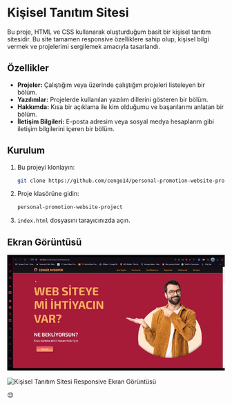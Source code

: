 # Kişisel Tanıtım Sitesi

Bu proje, HTML ve CSS kullanarak oluşturduğum basit bir kişisel tanıtım sitesidir. Bu site tamamen responsive özelliklere sahip olup, kişisel bilgi vermek ve projelerimi sergilemek amacıyla tasarlandı.

## Özellikler

- **Projeler:** Çalıştığım veya üzerinde çalıştığım projeleri listeleyen bir bölüm.
- **Yazılımlar:** Projelerde kullanılan yazılım dillerini gösteren bir bölüm.
- **Hakkımda:** Kısa bir açıklama ile kim olduğumu ve başarılarımı anlatan bir bölüm.
- **İletişim Bilgileri:** E-posta adresim veya sosyal medya hesaplarım gibi iletişim bilgilerini içeren bir bölüm.

## Kurulum

1. Bu projeyi klonlayın:

   ```bash
   git clone https://github.com/cengo14/personal-promotion-website-project.git
   ```

2. Proje klasörüne gidin:

   ```bash
   personal-promotion-website-project
   ```

3. `index.html` dosyasını tarayıcınızda açın.

## Ekran Görüntüsü

![Kişisel Tanıtım Sitesi Ekran Görüntüsü](desktop.gif)

![Kişisel Tanıtım Sitesi Responsive Ekran Görüntüsü](mobile.gif)

😊
